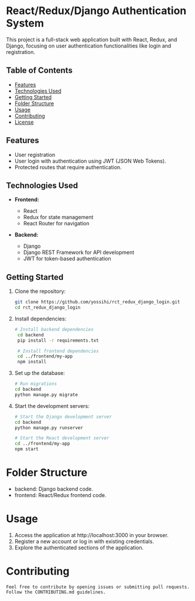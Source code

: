 # React/Redux/Django Authentication System

This project is a full-stack web application built with React, Redux, and Django, focusing on user authentication functionalities like login and registration.

## Table of Contents

- [Features](#features)
- [Technologies Used](#technologies-used)
- [Getting Started](#getting-started)
- [Folder Structure](#folder-structure)
- [Usage](#usage)
- [Contributing](#contributing)
- [License](#license)

## Features

- User registration
- User login with authentication using JWT (JSON Web Tokens).
- Protected routes that require authentication.

## Technologies Used

- **Frontend:**
  - React
  - Redux for state management
  - React Router for navigation

- **Backend:**
  - Django
  - Django REST Framework for API development
  - JWT for token-based authentication

## Getting Started

1. Clone the repository:

   ```bash
   git clone https://github.com/yossihi/rct_redux_django_login.git
   cd rct_redux_django_login

2. Install dependencies:

   ```bash
   # Install backend dependencies
    cd backend
    pip install -r requirements.txt

    # Install frontend dependencies
    cd ../frontend/my-app
    npm install

3. Set up the database:
    ```bash
    # Run migrations
    cd backend
    python manage.py migrate

4. Start the development servers:
    ```bash
    # Start the Django development server
    cd backend
    python manage.py runserver

    # Start the React development server
    cd ../frontend/my-app
    npm start

# Folder Structure
- backend: Django backend code.
- frontend: React/Redux frontend code.

# Usage
1. Access the application at http://localhost:3000 in your browser.
2. Register a new account or log in with existing credentials.
3. Explore the authenticated sections of the application.

# Contributing
    Feel free to contribute by opening issues or submitting pull requests. Follow the CONTRIBUTING.md guidelines.